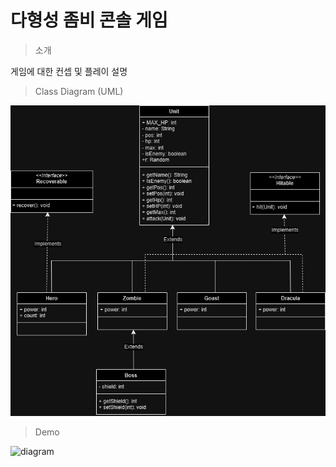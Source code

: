 # 다형성 좀비 콘솔 게임

> 소개

게임에 대한 컨셉 및 플레이 설명

> Class Diagram (UML)

![diagram](images/diagram_black.jpg)

> Demo

![diagram]()
